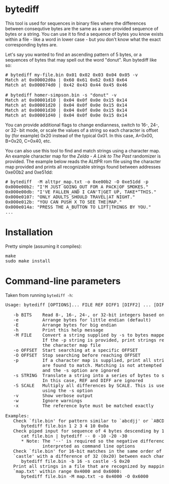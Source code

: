 # bytediff

This tool is used for sequences in binary files where the differences between consequtive bytes are the same as a user-provided sequence of bytes or a string. You can use it to find a sequence of bytes you know exists within a file - like a word in lower case - but you don't know what the exact corresponding bytes are.

Let's say you wanted to find an ascending pattern of 5 bytes, or a sequences of bytes that may spell out the word "donut". Run bytediff like so:

<pre># bytediff my-file.bin 0x01 0x02 0x03 0x04 0x05 -v
Match at 0x00002d0a | 0x60 0x61 0x62 0x63 0x64
Match at 0x000074d0 | 0x42 0x43 0x44 0x45 0x46

# bytediff homer-simpson.bin -s "donut" -v
Match at 0x00001d10 | 0x04 0x0f 0x0e 0x15 0x14
Match at 0x00001d20 | 0x04 0x0f 0x0e 0x15 0x14
Match at 0x00001d30 | 0x04 0x0f 0x0e 0x15 0x14
Match at 0x00001d40 | 0x04 0x0f 0x0e 0x15 0x14</pre>

You can provide additional flags to change endianness, switch to 16-, 24-, or 32- bit mode, or scale the values of a string so each character is offset by (for example) 0x20 instead of the typical 0x01. In this case, A=0x00, B=0x20, C=0x40, etc.

You can also use this tool to find and match strings using a character map. An example character map for the *Zelda - A Link to The Past* randomizer is provided. The example below reads the ALttPR rom file using the character map provided and prints all recognizable strings found between addresses 0xe00b2 and 0xe51dd:

<pre># bytediff <rom-file> -M alttpr_map.txt -o 0xe00b2 -O 0xe51dd -p
0x000e00b2: "I'M JUST GOING_OUT FOR A PACK|OF SMOKES."
0x000e00db: "I'VE FALLEN_AND I CAN'T|GET UP, TAKE*^THIS."
0x000e0107: "ONLY ADULTS_SHOULD TRAVEL|AT NIGHT."
0x000e012b: "YOU CAN PUSH X_TO SEE THE|MAP."
0x000e014a: "PRESS THE A_BUTTON TO LIFT|THINGS BY YOU."
...</pre>

# Installation
Pretty simple (assuming it compiles):
<pre>make
sudo make install</pre>

# Command-line parameters
Taken from running `bytediff -h`:
<pre>Usage: bytediff [OPTIONS]... FILE REF DIFF1 [DIFF2] ... [DIFFn]

   -b BITS    Read 8-, 16-, 24-, or 32-bit integers based on BITS
   -e         Arrange bytes for little endian (default)
   -E         Arrange bytes for big endian
   -h         Print this help message
   -M FILE    Convert a string supplied by -s to bytes mapped in FILE
              If the -p string is provided, print strings recognized by
              the character map file
   -o OFFSET  Start searching at a specific OFFSET
   -O OFFSET  Stop searching before reaching OFFSET
   -p         If a character map is supplied, print all strings read that
              are found to match. Matching is not attempted so REF, DIFF
              and the -s option are ignored
   -s STRING  Translate a string into a series of bytes to search for
              In this case, REF and DIFF are ignored
   -S SCALE   Multiply all differences by SCALE. This is useful when
              using the -s option
   -v         Show verbose output
   -w         Ignore warnings
   -x         The reference byte must be matched exactly

Examples:
   Check `file.bin' for pattern similar to `abcdjj' or `ABCDJJ':
      bytediff file.bin 1 2 3 4 10 0x0a
   Check piped input for sequence of 4 bytes descending by 10:
      cat file.bin | bytediff -- 0 -10 -20 -30
      * Note: The '--' is required so the negative differences aren't
              interpreted as command line options
   Check `file.bin' for 16-bit matches in the same order of the string
   `castle' with a difference of 32 (0x20) between each character:
      bytediff file.bin -b 16 -s castle -S 0x20
   Print all strings in a file that are recognized by mapping file
   `map.txt' within range 0x4000 and 0x6000:
      bytediff file.bin -M map.txt -o 0x4000 -O 0x6000</pre>
